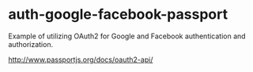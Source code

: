 # auth-google-facebook-passport

Example of utilizing OAuth2 for Google and Facebook authentication and authorization.

http://www.passportjs.org/docs/oauth2-api/
